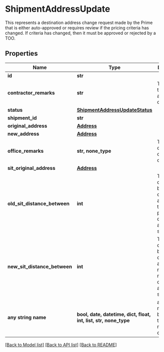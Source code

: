 # ShipmentAddressUpdate

This represents a destination address change request made by the Prime that is either auto-approved or requires review if the pricing criteria has changed. If criteria has changed, then it must be approved or rejected by a TOO. 

## Properties
Name | Type | Description | Notes
------------ | ------------- | ------------- | -------------
**id** | **str** |  | [readonly] 
**contractor_remarks** | **str** | The reason there is an address change. | [readonly] 
**status** | [**ShipmentAddressUpdateStatus**](ShipmentAddressUpdateStatus.md) |  | 
**shipment_id** | **str** |  | [readonly] 
**original_address** | [**Address**](Address.md) |  | 
**new_address** | [**Address**](Address.md) |  | 
**office_remarks** | **str, none_type** | The TOO comment on approval or rejection. | [optional] 
**sit_original_address** | [**Address**](Address.md) |  | [optional] 
**old_sit_distance_between** | **int** | The distance between the original SIT address and the previous/old destination address of shipment | [optional] 
**new_sit_distance_between** | **int** | The distance between the original SIT address and requested new destination address of shipment | [optional] 
**any string name** | **bool, date, datetime, dict, float, int, list, str, none_type** | any string name can be used but the value must be the correct type | [optional]

[[Back to Model list]](../README.md#documentation-for-models) [[Back to API list]](../README.md#documentation-for-api-endpoints) [[Back to README]](../README.md)


